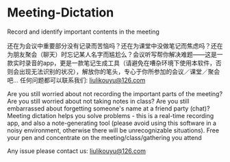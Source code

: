 # Meeting-Dictation
Record and identify important contents in the meeting

还在为会议中重要部分没有记录而苦恼吗？还在为课堂中没做笔记而焦虑吗？还在为朋友聚会（聊天）时忘记某人名字而尴尬么？会议听写帮你解决难题——这是一款实时录音的app，更是一款笔记生成工具（请避免在嘈杂环境下使用本软件，否则会出现无法识别的状况），解放你的笔头，专心于你所参加的会议／课堂／聚会吧...
任何问题都可以联系我们:
liulikouyu@126.com

Are you still worried about not recording the important parts of the meeting? Are you still worried about not taking notes in class? Are you still embarrassed about forgetting someone's name at a friend party (chat)? Meeting dictation helps you solve problems - this is a real-time recording app, and also a note-generating tool (please avoid using this software in a noisy environment, otherwise there will be unrecognizable situations). Free your pen and concentrate on the meeting/class/gathering you attend

Any issue please contact us:
liulikouyu@126.com
